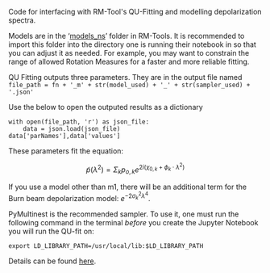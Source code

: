 Code for interfacing with RM-Tool's QU-Fitting and modelling depolarization spectra.

Models are in the ‘[models_ns](https://github.com/CIRADA-Tools/RM-Tools/tree/master/RMtools_1D/models_ns)’ folder in RM-Tools. It is recommended to import this folder into the directory one is running their notebook in so that you can adjust it as needed. For example, you may want to constrain the range of allowed Rotation Measures for a faster and more reliable fitting. 

QU Fitting outputs three parameters. They are in the output file named `file_path = fn + '_m' + str(model_used) + '_' + str(sampler_used) + '.json'` 

Use the below to open the outputed results as a dictionary

```
with open(file_path, 'r') as json_file:
    data = json.load(json_file)
data['parNames'],data['values']
```
These parameters fit the equation:

$$
\tilde{p}(\lambda^2) = \Sigma_k p_{o,k} e^{2i(\chi_{0,k}+\phi_k\cdot\lambda^2)}
$$

If you use a model other than m1, there will be an additional term for the Burn beam depolarization model: $e^{-2\sigma_k^2\lambda^4}$.


PyMultinest is the recommended sampler. To use it, one must run the following command in the terminal *before* you create the Jupyter Notebook you will run the QU-fit on:
```
export LD_LIBRARY_PATH=/usr/local/lib:$LD_LIBRARY_PATH
```
Details can be found [here](https://johannesbuchner.github.io/PyMultiNest/install.html).
